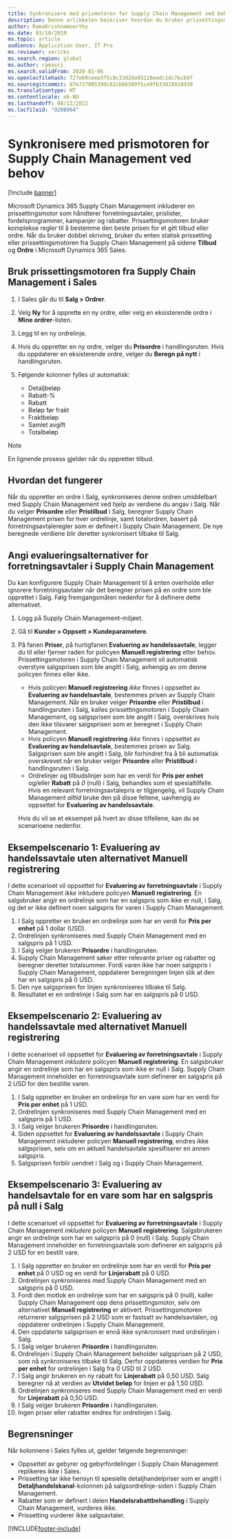 ```yaml
---
title: Synkronisere med prismotoren for Supply Chain Management ved behov
description: Denne artikkelen beskriver hvordan du bruker prissettingsmotoren i Microsoft Dynamics 365 Supply Chain Management fra Microsoft Dynamics 365 Sales.
author: RamaKrishnamoorthy
ms.date: 03/10/2019
ms.topic: article
audience: Application User, IT Pro
ms.reviewer: sericks
ms.search.region: global
ms.author: ramasri
ms.search.validFrom: 2020-01-06
ms.openlocfilehash: 727e60ceee3f5c8c33d2da93128eedc1dc7bcb9f
ms.sourcegitcommit: 87e727005399c82cbb6509f5ce9fb33d18928d30
ms.translationtype: HT
ms.contentlocale: nb-NO
ms.lasthandoff: 08/12/2022
ms.locfileid: "9288964"
---
```

# <a name="sync-on-demand-with-the-supply-chain-management-pricing-engine"></a>Synkronisere med prismotoren for Supply Chain Management ved behov

[!include [banner](../../includes/banner.md)]

Microsoft Dynamics 365 Supply Chain Management inkluderer en prissettingsmotor som håndterer forretningsavtaler, prislister, fordelsprogrammer, kampanjer og rabatter. Prissettingsmotoren bruker komplekse regler til å bestemme den beste prisen for et gitt tilbud eller ordre. Når du bruker dobbel skriving, bruker du enten statisk prissetting eller prissettingsmotoren fra Supply Chain Management på sidene **Tilbud** og **Ordre** i Microsoft Dynamics 365 Sales.

## <a name="use-the-pricing-engine-from-supply-chain-management-in-sales"></a>Bruk prissettingsmotoren fra Supply Chain Management i Sales

1. I Sales går du til **Salg \> Ordrer**.
1. Velg **Ny** for å opprette en ny ordre, eller velg en eksisterende ordre i **Mine ordrer**-listen.
1. Legg til en ny ordrelinje.
1. Hvis du oppretter en ny ordre, velger du **Prisordre** i handlingsruten. Hvis du oppdaterer en eksisterende ordre, velger du **Beregn på nytt** i handlingsruten.
1. Følgende kolonner fylles ut automatisk:

    - Detaljbeløp
    - Rabatt-%
    - Rabatt
    - Beløp før frakt
    - Fraktbeløp
    - Samlet avgift
    - Totalbeløp

> [!NOTE]
> En lignende prosess gjelder når du oppretter tilbud.

## <a name="how-it-works"></a>Hvordan det fungerer

Når du oppretter en ordre i Salg, synkroniseres denne ordren umiddelbart med Supply Chain Management ved hjelp av verdiene du angav i Salg. Når du velger **Prisordre** eller **Pristilbud** i Salg, beregner Supply Chain Management prisen for hver ordrelinje, samt totalordren, basert på forretningsavtaleregler som er definert i Supply Chain Management. De nye beregnede verdiene blir deretter synkronisert tilbake til Salg.

## <a name="set-trade-agreement-evaluation-options-in-supply-chain-management"></a>Angi evalueringsalternativer for forretningsavtaler i Supply Chain Management

Du kan konfigurere Supply Chain Management til å enten overholde eller ignorere forretningsavtaler når det beregner prisen på en ordre som ble opprettet i Salg. Følg fremgangsmåten nedenfor for å definere dette alternativet.

1. Logg på Supply Chain Management-miljøet.
1. Gå til **Kunder \> Oppsett \> Kundeparametere**.
1. På fanen **Priser**, på hurtigfanen **Evaluering av handelssavtale**, legger du til eller fjerner raden for policyen **Manuell registrering** etter behov. Prissettingsmotoren i Supply Chain Management vil automatisk overstyre salgsprisen som ble angitt i Salg, avhengig av om denne policyen finnes eller ikke.

    - Hvis policyen **Manuell registrering** *ikke* finnes i oppsettet av **Evaluering av handelsavtale**, bestemmes prisen av Supply Chain Management. Når en bruker velger **Prisordre** eller **Pristilbud** i handlingsruten i Salg, kalles prissettingsmotoren i Supply Chain Management, og salgsprisen som ble angitt i Salg, overskrives hvis den ikke tilsvarer salgsprisen som er beregnet i Supply Chain Management.
    - Hvis policyen **Manuell registrering** *ikke* finnes i oppsettet av **Evaluering av handelsavtale**, bestemmes prisen av Salg. Salgsprisen som ble angitt i Salg, blir forhindret fra å bli automatisk overskrevet når en bruker velger **Prisordre** eller **Pristilbud** i handlingsruten i Salg.
    - Ordrelinjer og tilbudslinjer som har en verdi for **Pris per enhet** og/eller **Rabatt** på *0* (null) i Salg, behandles som et spesialtilfelle. Hvis en relevant forretningsavtalepris er tilgjengelig, vil Supply Chain Management *alltid* bruke den på disse feltene, uavhengig av oppsettet for **Evaluering av handelssavtale**.

    Hvis du vil se et eksempel på hvert av disse tilfellene, kan du se scenarioene nedenfor.

## <a name="example-scenario-1-trade-agreement-evaluation-without-the-manual-entry-option"></a>Eksempelscenario 1: Evaluering av handelssavtale uten alternativet Manuell registrering

I dette scenarioet vil oppsettet for **Evaluering av forretningsavtale** i Supply Chain Management *ikke* inkludere policyen **Manuell registrering**. En salgsbruker angir en ordrelinje som har en salgspris som ikke er null, i Salg, og det er ikke definert noen salgspris for varen i Supply Chain Management.

1. I Salg oppretter en bruker en ordrelinje som har en verdi for **Pris per enhet** på 1 dollar (USD).
1. Ordrelinjen synkroniseres med Supply Chain Management med en salgspris på 1 USD.
1. I Salg velger brukeren **Prisordre** i handlingsruten.
1. Supply Chain Management søker etter relevante priser og rabatter og beregner deretter totalsummer. Fordi varen ikke har noen salgspris i Supply Chain Management, oppdaterer beregningen linjen slik at den har en salgspris på 0 USD.
1. Den nye salgsprisen for linjen synkroniseres tilbake til Salg.
1. Resultatet er en ordrelinje i Salg som har en salgspris på 0 USD.

## <a name="example-scenario-2-trade-agreement-evaluation-with-the-manual-entry-option"></a>Eksempelscenario 2: Evaluering av handelssavtale med alternativet Manuell registrering

I dette scenarioet vil oppsettet for **Evaluering av forretningsavtale** i Supply Chain Management *inkludere* policyen **Manuell registrering**. En salgsbruker angir en ordrelinje som har en salgspris som ikke er null i Salg. Supply Chain Management inneholder en forretningsavtale som definerer en salgspris på 2 USD for den bestilte varen.

1. I Salg oppretter en bruker en ordrelinje for en vare som har en verdi for **Pris per enhet** på 1 USD.
1. Ordrelinjen synkroniseres med Supply Chain Management med en salgspris på 1 USD.
1. I Salg velger brukeren **Prisordre** i handlingsruten.
1. Siden oppsettet for **Evaluering av handelssavtale** i Supply Chain Management inkluderer policyen **Manuell registrering**, endres ikke salgsprisen, selv om en aktuell handelsavtale spesifiserer en annen salgspris.
1. Salgsprisen forblir uendret i Salg og i Supply Chain Management.

## <a name="example-scenario-3-trade-agreement-evaluation-for-an-item-that-has-a-sales-price-of-zero-in-sales"></a>Eksempelscenario 3: Evaluering av handelsavtale for en vare som har en salgspris på null i Salg

I dette scenarioet vil oppsettet for **Evaluering av forretningsavtale** i Supply Chain Management *inkludere* policyen **Manuell registrering**. Salgsbrukeren angir en ordrelinje som har en salgspris på 0 (null) i Salg. Supply Chain Management inneholder en forretningsavtale som definerer en salgspris på 2 USD for en bestilt vare.

1. I Salg oppretter en bruker en ordrelinje som har en verdi for **Pris per enhet** på 0 USD og en verdi for **Linjerabatt** på 0 USD.
1. Ordrelinjen synkroniseres med Supply Chain Management med en salgspris på 0 USD.
1. Fordi den mottok en ordrelinje som har en salgspris på 0 (null), kaller Supply Chain Management opp dens prissettingsmotor, selv om alternativet **Manuell registrering** er aktivert. Prissettingsmotoren returnerer salgsprisen på 2 USD som er fastsatt av handelsavtalen, og oppdaterer ordrelinjen i Supply Chain Management.
1. Den oppdaterte salgsprisen er ennå ikke synkronisert med ordrelinjen i Salg.
1. I Salg velger brukeren **Prisordre** i handlingsruten.
1. Ordrelinjen i Supply Chain Management beholder salgsprisen på 2 USD, som nå synkroniseres tilbake til Salg. Derfor oppdateres verdien for **Pris per enhet** for ordrelinjen i Salg fra 0 USD til 2 USD.
1. I Salg angir brukeren en ny rabatt for **Linjerabatt** på 0,50 USD. Salg beregner nå at verdien av **Utvidet beløp** for linjen er på 1,50 USD.
1. Ordrelinjen synkroniseres med Supply Chain Management med en verdi for **Linjerabatt** på 0,50 USD.
1. I Salg velger brukeren **Prisordre** i handlingsruten.
1. Ingen priser eller rabatter endres for ordrelinjen i Salg.

## <a name="limitations"></a>Begrensninger

Når kolonnene i Sales fylles ut, gjelder følgende begrensninger:

- Oppsettet av gebyrer og gebyrfordelinger i Supply Chain Management replikeres ikke i Sales.
- Prissetting tar ikke hensyn til spesielle detaljhandelpriser som er angitt i **Detaljhandelskanal**-kolonnen på salgsordrelinje-siden i Supply Chain Management.
- Rabatter som er definert i delen **Handelsrabattbehandling** i Supply Chain Management, vurderes ikke.
- Prissetting vurderer ikke salgsavtaler.

[!INCLUDE[footer-include](../../../../includes/footer-banner.md)]
